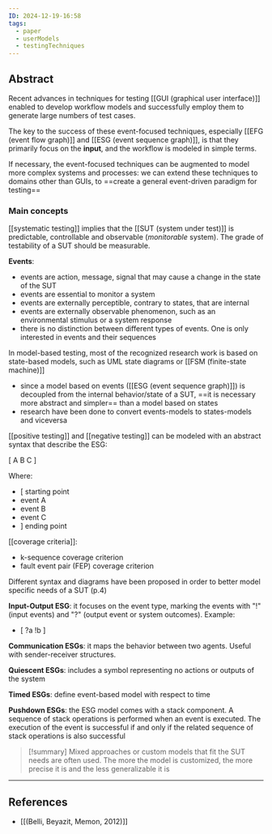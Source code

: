 ```yaml
---
ID: 2024-12-19-16:58
tags:
  - paper
  - userModels
  - testingTechniques
---
```

## Abstract

Recent advances in techniques for testing [[GUI (graphical user interface)]] enabled to develop workflow models and successfully employ them to generate large numbers of test cases.

The key to the success of these event-focused techniques, especially [[EFG (event flow graph)]] and [[ESG (event sequence graph)]], is that they primarily focus on the **input**, and the workflow is modeled in simple terms.

If necessary, the event-focused techniques can be augmented to model more complex systems and processes: we can extend these techniques to domains other than GUIs, to ==create a general event-driven paradigm for testing==

### Main concepts

[[systematic testing]] implies that the [[SUT (system under test)]] is predictable, controllable and observable (*monitorable* system). The grade of testability of a SUT should be measurable.

**Events**:
- events are action, message, signal that may cause a change in the state of the SUT
- events are essential to monitor a system
- events are externally perceptible, contrary to states, that are internal
- events are externally observable phenomenon, such as an environmental stimulus or a system response
- there is no distinction between different types of events. One is only interested in events and their sequences

In model-based testing, most of the recognized research work is based on state-based models, such as UML state diagrams or [[FSM (finite-state machine)]]
- since a model based on events ([[ESG (event sequence graph)]]) is decoupled from the internal behavior/state of a SUT, ==it is necessary more abstract and simpler== than a model based on states
- research have been done to convert events-models to states-models and viceversa 

[[positive testing]] and [[negative testing]] can be modeled with an abstract syntax that describe the ESG: 

\[ A B C \]

Where:
- \[  starting point
- event A
- event B
- event C
- \] ending point

[[coverage criteria]]:
- k-sequence coverage criterion
- fault event pair (FEP) coverage criterion

Different syntax and diagrams have been proposed in order to better model specific needs of a SUT (p.4)

**Input-Output ESG**: it focuses on the event type, marking the events with "!" (input events) and "?" (output event or system outcomes). Example:
- \[ ?a !b \]

**Communication ESGs**: it maps the behavior between two agents. Useful with sender-receiver structures.

**Quiescent ESGs**:  includes a symbol representing no actions or outputs of the system

**Timed ESGs**: define event-based model with respect to time

**Pushdown ESGs**: the ESG model comes with a stack component. A sequence of stack operations is performed when an event is executed. The execution of the event is successful if and only if the related sequence of stack operations is also successful

> [!summary]
> Mixed approaches or custom models that fit the SUT needs are often used. The more the model is customized, the more precise it is and the less generalizable it is

---
## References
- [[(Belli, Beyazit, Memon, 2012)]]